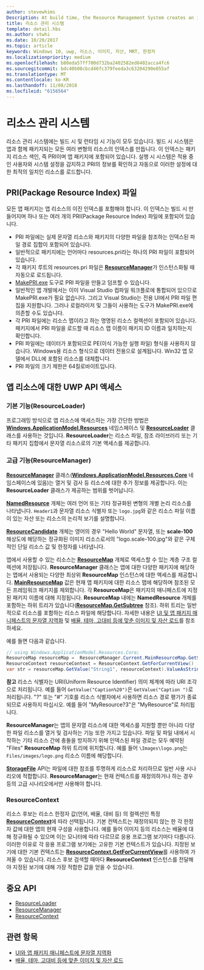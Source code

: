 ```yaml
---
author: stevewhims
Description: At build time, the Resource Management System creates an index of all the different variants of the resources that are packaged up with your app. At run-time, the system detects the user and machine settings that are in effect and loads the resources that are the best match for those settings.
title: 리소스 관리 시스템
template: detail.hbs
ms.author: stwhi
ms.date: 10/20/2017
ms.topic: article
keywords: Windows 10, uwp, 리소스, 이미지, 자산, MRT, 한정자
ms.localizationpriority: medium
ms.openlocfilehash: b80eda57ff700d732ba2402582ed6402acca4fc6
ms.sourcegitcommit: bdc40b08cbcd46fc379feeda3c63204290e055af
ms.translationtype: MT
ms.contentlocale: ko-KR
ms.lasthandoff: 11/08/2018
ms.locfileid: "6156564"
---
```

# <a name="resource-management-system"></a>리소스 관리 시스템
리소스 관리 시스템에는 빌드 시 및 런타임 시 기능이 모두 있습니다. 빌드 시 시스템은 앱과 함께 패키지되는 모든 여러 변형의 리소스의 인덱스를 만듭니다. 이 인덱스는 패키지 리소스 색인, 즉 PRI이며 앱 패키지에 포함되어 있습니다. 실행 시 시스템은 적용 중인 사용자와 시스템 설정을 감지하고 PRI의 정보를 확인하고 자동으로 이러한 설정에 대한 최적의 일치인 리소스를 로드합니다.

## <a name="package-resource-index-pri-file"></a>PRI(Package Resource Index) 파일
모든 앱 패키지는 앱 리소스의 이진 인덱스를 포함해야 합니다. 이 인덱스는 빌드 시 만들어지며 하나 또는 여러 개의 PRI(Package Resource Index) 파일에 포함되어 있습니다.

- PRI 파일에는 실제 문자열 리소스와 패키지의 다양한 파일을 참조하는 인덱스된 파일 경로 집합이 포함되어 있습니다.
- 일반적으로 패키지에는 언어마다 resources.pri라는 하나의 PRI 파일이 포함되어 있습니다.
- 각 패키지 루트의 resources.pri 파일은 [**ResourceManager**](/uwp/api/windows.applicationmodel.resources.core.resourcemanager?branch=live)가 인스턴스화될 때 자동으로 로드됩니다.
- [MakePRI.exe](compile-resources-manually-with-makepri.md) 도구로 PRI 파일을 만들고 덤프할 수 있습니다.
- 일반적인 앱 개발에서는 이미 Visual Studio 컴파일 워크플로에 통합되어 있으므로 MakePRI.exe가 필요 없습니다. 그리고 Visual Studio는 전용 UI에서 PRI 파일 편집을 지원합니다. 그러나 로컬라이저 및 그들이 사용하는 도구가 MakePRI.exe에 의존할 수도 있습니다.
- 각 PRI 파일에는 리소스 맵이라고 하는 명명된 리소스 컬렉션이 포함되어 있습니다. 패키지에서 PRI 파일을 로드할 때 리소스 맵 이름이 패키지 ID 이름과 일치하는지 확인합니다.
- PRI 파일에는 데이터가 포함되므로 PE(이식 가능한 실행 파일) 형식을 사용하지 않습니다. Windows용 리소스 형식으로 데이터 전용으로 설계됩니다. Win32 앱 모델에서 DLL에 포함된 리소스를 대체합니다.
- PRI 파일의 크기 제한은 64킬로바이트입니다.

## <a name="uwp-api-access-to-app-resources"></a>앱 리소스에 대한 UWP API 액세스

### <a name="basic-functionality-resourceloader"></a>기본 기능(ResourceLoader)
프로그래밍 방식으로 앱 리소스에 액세스하는 가장 간단한 방법은 [**Windows.ApplicationModel.Resources**](/uwp/api/windows.applicationmodel.resources?branch=live) 네임스페이스 및 [**ResourceLoader**](/uwp/api/windows.applicationmodel.resources.resourceloader?branch=live) 클래스를 사용하는 것입니다. **ResourceLoader**는 리소스 파일, 참조 라이브러리 또는 기타 패키지 집합에서 문자열 리소스로의 기본 액세스를 제공합니다.

### <a name="advanced-functionality-resourcemanager"></a>고급 기능(ResourceManager)
[**ResourceManager**](/uwp/api/windows.applicationmodel.resources.core.resourcemanager?branch=live) 클래스([**Windows.ApplicationModel.Resources.Core**](/uwp/api/windows.applicationmodel.resources.core?branch=live) 네임스페이스에 있음)는 열거 및 검사 등 리소스에 대한 추가 정보를 제공합니다. 이는 **ResourceLoader** 클래스가 제공하는 범위를 벗어납니다.

[**NamedResource**](/uwp/api/windows.applicationmodel.resources.core.namedresource?branch=live) 개체는 여러 언어 또는 기타 정규화된 변형의 개별 논리 리소스를 나타냅니다. `Header1`과 문자열 리소스 식별자 또는 `logo.jpg`와 같은 리소스 파일 이름이 있는 자산 또는 리소스의 논리적 보기를 설명합니다.

[**ResourceCandidate**](/uwp/api/windows.applicationmodel.resources.core.resourcecandidate?branch=live) 개체는 영어의 경우 "Hello World" 문자열, 또는 **scale-100** 해상도에 해당하는 정규화된 이미지 리소스로서의 "logo.scale-100.jpg"와 같은 구체적인 단일 리소스 값 및 한정자를 나타냅니다.

앱에서 사용할 수 있는 리소스는 [**ResourceMap**](/uwp/api/windows.applicationmodel.resources.core.resourcemap?branch=live) 개체로 액세스할 수 있는 계층 구조 컬렉션에 저장됩니다. **ResourceManager** 클래스는 앱에 대한 다양한 패키지에 해당하는 앱에서 사용되는 다양한 최상위 **ResourceMap** 인스턴스에 대한 액세스를 제공합니다. [**MainResourceMap**](/uwp/api/windows.applicationmodel.resources.core.resourcemanager.MainResourceMap) 값은 현재 앱 패키지에 대한 리소스 맵에 해당하며 참조된 모든 프레임워크 패키지를 제외합니다. 각 **ResourceMap**은 패키지의 매니페스트에 지정된 패키지 이름에 대해 지정됩니다. **ResourceMap** 내에는 **NamedResource** 개체를 포함하는 하위 트리가 있습니다([**ResourceMap.GetSubtree**](/uwp/api/windows.applicationmodel.resources.core.resourcemap.getsubtree?branch=live) 참조). 하위 트리는 일반적으로 리소스를 포함하는 리소스 파일에 해당합니다. 자세한 내용은 [UI 및 앱 패키지 매니페스트의 문자열 지역화](localize-strings-ui-manifest.md) 및 [배율, 테마, 고대비 등에 맞춘 이미지 및 자산 로드](images-tailored-for-scale-theme-contrast.md)를 참조하세요.

예를 들면 다음과 같습니다.

```csharp
// using Windows.ApplicationModel.Resources.Core;
ResourceMap resourceMap =  ResourceManager.Current.MainResourceMap.GetSubtree("Resources");
ResourceContext resourceContext = ResourceContext.GetForCurrentView()
var str = resourceMap.GetValue("String1", resourceContext).ValueAsString;
```

**참고** 리소스 식별자는 URI(Uniform Resource Identifier) 의미 체계에 따라 URI 조각으로 처리됩니다. 예를 들어 `GetValue("Caption%20")`은 `GetValue("Caption ")`로 처리됩니다. "?" 또는 "#" 기호를 리소스 식별자에서 사용하면 리소스 경로 평가가 종료되므로 사용하지 마십시오. 예를 들어 "MyResource?3"은 "MyResource"로 처리됩니다.

**ResourceManager**는 앱의 문자열 리소스에 대한 액세스를 지원할 뿐만 아니라 다양한 파일 리소스를 열거 및 검사하는 기능 또한 가지고 있습니다. 파일 및 파일 내에서 시작하는 기타 리소스 간에 충돌을 방지하기 위해 인덱스된 파일 경로는 모두 예약된 "Files" **ResourceMap** 하위 트리에 위치합니다. 예를 들어 `\Images\logo.png`는 `Files/images/logo.png` 리소스 이름에 해당합니다.

[**StorageFile**](/uwp/api/Windows.Storage.StorageFile?branch=live) API는 파일에 대한 참조를 투명하게 리소스로 처리하므로 일반 사용 시나리오에 적합합니다. **ResourceManager**는 현재 컨텍스트를 재정의하거나 하는 경우 등의 고급 시나리오에서만 사용해야 합니다.

### <a name="resourcecontext"></a>ResourceContext
리소스 후보는 리소스 한정자 값(언어, 배율, 대비 등) 의 컬렉션인 특정 [**ResourceContext**](/uwp/api/Windows.ApplicationModel.Resources.Core.ResourceContext?branch=live)에 따라 선택됩니다. 기본 컨텍스트는 재정의되지 않는 한 각 한정자 값에 대한 앱의 현재 구성을 사용합니다. 예를 들어 이미지 등의 리소스는 배율에 대해 정규화될 수 있으며 이는 모니터에 따라 다르므로 응용 프로그램 보기마다 다릅니다. 이러한 이유로 각 응용 프로그램 보기에는 고유한 기본 컨텍스트가 있습니다. 지정된 보기에 대한 기본 컨텍스트는 [**ResourceContext.GetForCurrentView**](/uwp/api/windows.applicationmodel.resources.core.resourcecontext.GetForCurrentView)를 사용하여 가져올 수 있습니다. 리소스 후보 검색할 때마다 **ResourceContext** 인스턴스를 전달해야 지정된 보기에 대해 가장 적합한 값을 얻을 수 있습니다.

## <a name="important-apis"></a>중요 API
* [ResourceLoader](/uwp/api/windows.applicationmodel.resources.resourceloader?branch=live)
* [ResourceManager](/uwp/api/windows.applicationmodel.resources.core.resourcemanager?branch=live)
* [ResourceContext](/uwp/api/windows.applicationmodel.resources.core.resourcecontext?branch=live)

## <a name="related-topics"></a>관련 항목
* [UI와 앱 패키지 매니페스트에 문자열 지역화](localize-strings-ui-manifest.md)
* [배율, 테마, 고대비 등에 맞춘 이미지 및 자산 로드](images-tailored-for-scale-theme-contrast.md)
